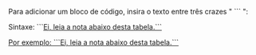 Para adicionar um bloco de código, insira o texto entre três crazes " ``` ":

Sintaxe: \`\`\`<a href="#section1">Ei, leia a nota abaixo desta tabela.\`\`\`

Por exemplo: \`\`\`<a href="#section1">Ei, leia a nota abaixo desta tabela.\`\`\`

